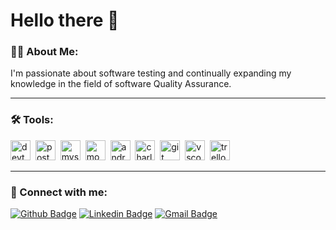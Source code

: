 # Hello there 👋

### 👨‍💻 About Me:

I'm passionate about software testing and continually expanding my knowledge in the field of software Quality Assurance.

---

### 🛠 Tools:

<div>
  <img src="https://d33wubrfki0l68.cloudfront.net/38b5c953a4667366685d55db55d057c86db1fc54/a0fdc/static/acae6b24d940347661ca901ea07f47c1/chrome-dev-logo-icon.png" title="devtools" alt="devtools" width="32" height="32"/>&nbsp
  <img src="https://seeklogo.com/images/P/postman-logo-0087CA0D15-seeklogo.com.png" title="postman" alt="postman" width="32" height="32"/>&nbsp  
  <img src="https://cdn.jsdelivr.net/gh/devicons/devicon/icons/mysql/mysql-original.svg" title="mysql" alt="mysql" width="32" height="32"/>&nbsp  
  <img src="https://cdn.jsdelivr.net/gh/devicons/devicon/icons/mongodb/mongodb-original.svg" title="mongodb" alt="mongodb" width="32" height="32"/>&nbsp
  <img src="https://cdn.jsdelivr.net/gh/devicons/devicon/icons/androidstudio/androidstudio-original.svg" title="android-studio" alt="android-studio" width="32" height="32"/>&nbsp
  <img src="https://cdn.icon-icons.com/icons2/3053/PNG/512/charles_proxy_macos_bigsur_icon_190302.png" title="charles-proxy" alt="charles-proxy" width="32" height="32"/>&nbsp
  <img src="https://cdn.jsdelivr.net/gh/devicons/devicon/icons/git/git-original.svg" title="git" alt="git" width="32" height="32"/>&nbsp
  <img src="https://cdn.jsdelivr.net/gh/devicons/devicon/icons/vscode/vscode-original.svg" title="vscode" alt="vscode" width="32" height="32"/>&nbsp
  <img src="https://cdn.icon-icons.com/icons2/3041/PNG/512/trello_logo_icon_189227.png" title="trello" alt="trello" width="32" height="32"/>&nbsp
</div>

---

### 🔗 Connect with me:

[![Github Badge](http://img.shields.io/badge/-Github-black?style=flat-square&logo=github&link=https://github.com/BohdanChornoivan/)](https://github.com/BohdanChornoivan/) 
[![Linkedin Badge](https://img.shields.io/badge/-LinkedIn-blue?style=flat-square&logo=Linkedin&logoColor=white&link=https://www.linkedin.com/in/bohdanchornoivan/)](https://www.linkedin.com/in/bohdanchornoivan/)
[![Gmail Badge](https://img.shields.io/badge/-Gmail-d14836?style=flat-square&logo=Gmail&logoColor=white&link=mailto:bohdan.chornoivan@gmail.com)](mailto:bohdan.chornoivan@gmail.com)